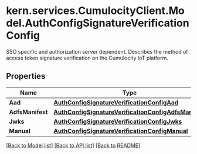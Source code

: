 # kern.services.CumulocityClient.Model.AuthConfigSignatureVerificationConfig
SSO specific and authorization server dependent. Describes the method of access token signature verification on the Cumulocity IoT platform.

## Properties

Name | Type | Description | Notes
------------ | ------------- | ------------- | -------------
**Aad** | [**AuthConfigSignatureVerificationConfigAad**](AuthConfigSignatureVerificationConfigAad.md) |  | [optional] 
**AdfsManifest** | [**AuthConfigSignatureVerificationConfigAdfsManifest**](AuthConfigSignatureVerificationConfigAdfsManifest.md) |  | [optional] 
**Jwks** | [**AuthConfigSignatureVerificationConfigJwks**](AuthConfigSignatureVerificationConfigJwks.md) |  | [optional] 
**Manual** | [**AuthConfigSignatureVerificationConfigManual**](AuthConfigSignatureVerificationConfigManual.md) |  | [optional] 

[[Back to Model list]](../README.md#documentation-for-models) [[Back to API list]](../README.md#documentation-for-api-endpoints) [[Back to README]](../README.md)

